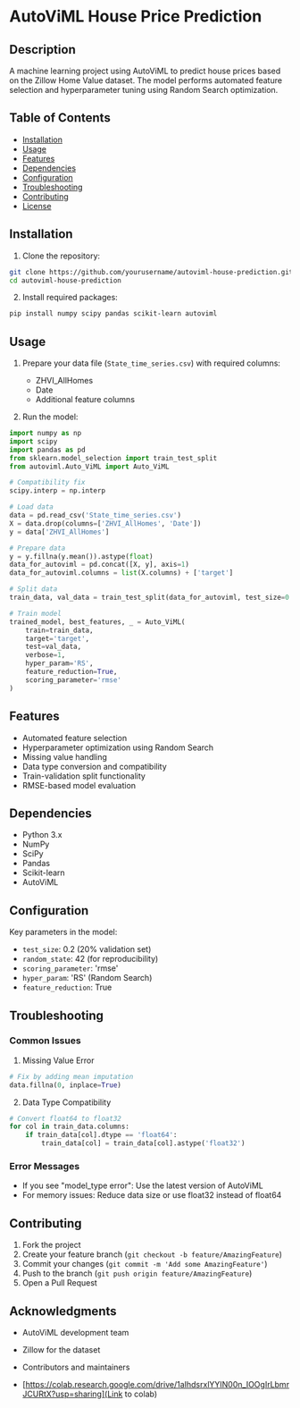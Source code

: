 # AutoViML House Price Prediction

## Description
A machine learning project using AutoViML to predict house prices based on the Zillow Home Value dataset. The model performs automated feature selection and hyperparameter tuning using Random Search optimization.

## Table of Contents
- [Installation](#installation)
- [Usage](#usage)
- [Features](#features)
- [Dependencies](#dependencies)
- [Configuration](#configuration)
- [Troubleshooting](#troubleshooting)
- [Contributing](#contributing)
- [License](#license)

## Installation

1. Clone the repository:
```bash
git clone https://github.com/yourusername/autoviml-house-prediction.git
cd autoviml-house-prediction
```

2. Install required packages:
```bash
pip install numpy scipy pandas scikit-learn autoviml
```

## Usage

1. Prepare your data file (`State_time_series.csv`) with required columns:
   - ZHVI_AllHomes
   - Date
   - Additional feature columns

2. Run the model:
```python
import numpy as np
import scipy
import pandas as pd
from sklearn.model_selection import train_test_split
from autoviml.Auto_ViML import Auto_ViML

# Compatibility fix
scipy.interp = np.interp

# Load data
data = pd.read_csv('State_time_series.csv')
X = data.drop(columns=['ZHVI_AllHomes', 'Date'])
y = data['ZHVI_AllHomes']

# Prepare data
y = y.fillna(y.mean()).astype(float)
data_for_autoviml = pd.concat([X, y], axis=1)
data_for_autoviml.columns = list(X.columns) + ['target']

# Split data
train_data, val_data = train_test_split(data_for_autoviml, test_size=0.2, random_state=42)

# Train model
trained_model, best_features, _ = Auto_ViML(
    train=train_data,
    target='target',
    test=val_data,
    verbose=1,
    hyper_param='RS',
    feature_reduction=True,
    scoring_parameter='rmse'
)
```

## Features
- Automated feature selection
- Hyperparameter optimization using Random Search
- Missing value handling
- Data type conversion and compatibility
- Train-validation split functionality
- RMSE-based model evaluation

## Dependencies
- Python 3.x
- NumPy
- SciPy
- Pandas
- Scikit-learn
- AutoViML

## Configuration
Key parameters in the model:
- `test_size`: 0.2 (20% validation set)
- `random_state`: 42 (for reproducibility)
- `scoring_parameter`: 'rmse'
- `hyper_param`: 'RS' (Random Search)
- `feature_reduction`: True

## Troubleshooting

### Common Issues
1. Missing Value Error
```python
# Fix by adding mean imputation
data.fillna(0, inplace=True)
```

2. Data Type Compatibility
```python
# Convert float64 to float32
for col in train_data.columns:
    if train_data[col].dtype == 'float64':
        train_data[col] = train_data[col].astype('float32')
```

### Error Messages
- If you see "model_type error": Use the latest version of AutoViML
- For memory issues: Reduce data size or use float32 instead of float64

## Contributing
1. Fork the project
2. Create your feature branch (`git checkout -b feature/AmazingFeature`)
3. Commit your changes (`git commit -m 'Add some AmazingFeature'`)
4. Push to the branch (`git push origin feature/AmazingFeature`)
5. Open a Pull Request

## Acknowledgments
- AutoViML development team
- Zillow for the dataset
- Contributors and maintainers


- [https://colab.research.google.com/drive/1aIhdsrxlYYIN00n_IOOgIrLbmrJCURtX?usp=sharing](Link to colab)